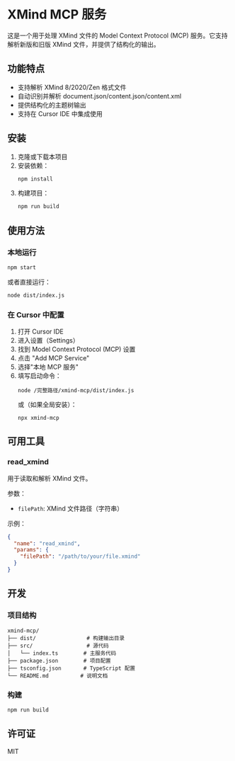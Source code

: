 # XMind MCP 服务

这是一个用于处理 XMind 文件的 Model Context Protocol (MCP) 服务。它支持解析新版和旧版 XMind 文件，并提供了结构化的输出。

## 功能特点

- 支持解析 XMind 8/2020/Zen 格式文件
- 自动识别并解析 document.json/content.json/content.xml
- 提供结构化的主题树输出
- 支持在 Cursor IDE 中集成使用

## 安装

1. 克隆或下载本项目
2. 安装依赖：
   ```bash
   npm install
   ```
3. 构建项目：
   ```bash
   npm run build
   ```

## 使用方法

### 本地运行

```bash
npm start
```

或者直接运行：

```bash
node dist/index.js
```

### 在 Cursor 中配置

1. 打开 Cursor IDE
2. 进入设置（Settings）
3. 找到 Model Context Protocol (MCP) 设置
4. 点击 "Add MCP Service"
5. 选择"本地 MCP 服务"
6. 填写启动命令：
   ```
   node /完整路径/xmind-mcp/dist/index.js
   ```
   或（如果全局安装）：
   ```
   npx xmind-mcp
   ```

## 可用工具

### read_xmind

用于读取和解析 XMind 文件。

参数：
- `filePath`: XMind 文件路径（字符串）

示例：
```json
{
  "name": "read_xmind",
  "params": {
    "filePath": "/path/to/your/file.xmind"
  }
}
```

## 开发

### 项目结构

```
xmind-mcp/
├── dist/                # 构建输出目录
├── src/                 # 源代码
│   └── index.ts        # 主服务代码
├── package.json        # 项目配置
├── tsconfig.json       # TypeScript 配置
└── README.md          # 说明文档
```

### 构建

```bash
npm run build
```

## 许可证

MIT 